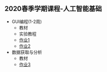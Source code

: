 ## 2020春季学期课程-人工智能基础

* GUI编程(1-2周)
    * 教材
    * 实验教程
    * [作业1](https://github.com/LauraWen/AI-base/blob/master/Week1.ipynb)
    * [作业2](https://github.com/LauraWen/AI-base/blob/master/Week2.ipynb)
* 数据获取与分析
    * 教材
    * [作业3](https://github.com/LauraWen/AI-base/blob/master/Week3.ipynb)
